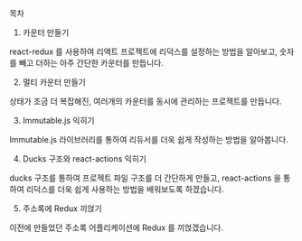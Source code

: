 

목차

1. 카운터 만들기

react-redux 를 사용하여 리액트 프로젝트에 리덕스를 설정하는 방법을 알아보고, 숫자를 빼고 더하는 아주 간단한 카운터를 만듭니다.

2. 멀티 카운터 만들기

상태가 조금 더 복잡해진, 여러개의 카운터를 동시에 관리하는 프로젝트를 만듭니다.

3. Immutable.js 익히기

Immutable.js 라이브러리를 통하여 리듀서를 더욱 쉽게 작성하는 방법을 알아봅니다.

4. Ducks 구조와 react-actions 익히기

ducks 구조를 통하여 프로젝트 파일 구조를 더 간단하게 만들고, react-actions 을 통하여 리덕스를 더욱 쉽게 사용하는 방법을 배워보도록 하겠습니다.

5. 주소록에 Redux 끼얹기

이전에 만들었던 주소록 어플리케이션에 Redux 를 끼얹겠습니다.
